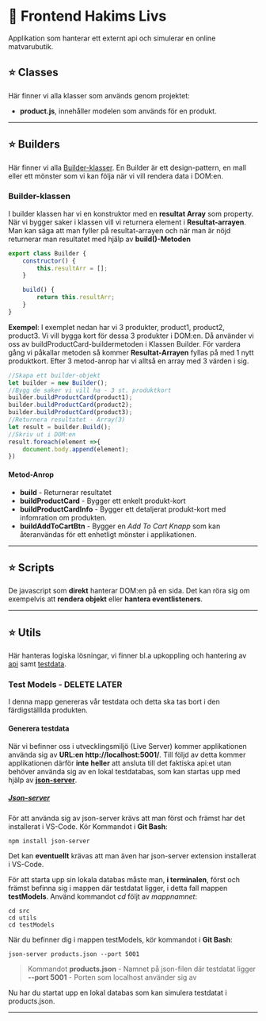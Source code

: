 # :rocket: Frontend Hakims Livs

Applikation som hanterar ett externt api och simulerar en online matvarubutik.



## :star: Classes
Här finner vi alla klasser som används genom projektet:
+ **product.js**, innehåller modelen som används för en produkt.

****

## :star: Builders
Här finner vi alla [Builder-klasser](https://refactoring.guru/design-patterns/builder). En Builder är ett design-pattern, en mall eller ett mönster som vi kan följa när vi vill rendera data i DOM:en.

### Builder-klassen
I builder klassen har vi en konstruktor med en **resultat Array** som property. När vi bygger saker i klassen vill vi returnera element i **Resultat-arrayen**. Man kan säga att man fyller på resultat-arrayen och när man är nöjd returnerar man resultatet med hjälp av **build()-Metoden**
```js
export class Builder {
    constructor() {
        this.resultArr = [];
    }

    build() {
        return this.resultArr;
    }
}
```
**Exempel**:
I exemplet nedan har vi 3 produkter, product1, product2, product3. Vi vill bygga kort för dessa 3 produkter i DOM:en. Då använder vi oss av buildProductCard-buildermetoden i Klassen Builder. För vardera gång vi påkallar metoden så kommer **Resultat-Arrayen** fyllas på med 1 nytt produktkort. Efter 3 metod-anrop har vi alltså en array med 3 värden i sig.
```js
//Skapa ett builder-objekt
let builder = new Builder();
//Bygg de saker vi vill ha - 3 st. produktkort
builder.buildProductCard(product1);
builder.buildProductCard(product2);
builder.buildProductCard(product3);
//Returnera resultatet - Array(3)
let result = builder.Build();
//Skriv ut i DOM:en
result.foreach(element =>{
    document.body.append(element);
})
```
#### Metod-Anrop
+ **build** - Returnerar resultatet
+ **buildProductCard** - Bygger ett enkelt produkt-kort
+ **buildProductCardInfo** - Bygger ett detaljerat produkt-kort med infomration om produkten.
+ **buildAddToCartBtn** - Bygger en _Add To Cart Knapp_ som kan återanvändas för ett enhetligt mönster i applikationen.


****

## :star: Scripts

De javascript som **direkt** hanterar DOM:en på en sida. Det kan röra sig om exempelvis att **rendera objekt** eller **hantera eventlisteners**.


****

## :star: Utils

Här hanteras logiska lösningar, vi finner bl.a upkoppling och hantering av [api](/src/utils/api.js) samt [testdata](/src/utils/testModels/products.json).

### Test Models - DELETE LATER

I denna mapp genereras vår testdata och detta ska tas bort i den färdigställlda produkten.

#### Generera testdata

När vi befinner oss i utvecklingsmiljö (Live Server) kommer applikationen använda sig av **URL:en http://localhost:5001/**. Till följd av detta kommer applikationen därför **inte** **heller** att ansluta till det faktiska api:et utan behöver använda sig av en lokal testdatabas, som kan startas upp med hjälp av **[json-server](https://www.npmjs.com/package/json-server)**.

##### [Json-server](https://www.npmjs.com/package/json-server)
För att använda sig av json-server krävs att man först och främst har det installerat i VS-Code. Kör Kommandot i **Git Bash**: 
```
npm install json-server
```
Det kan **eventuellt** krävas att man även har json-server extension installerat i VS-Code.

För att starta upp sin lokala databas måste man, **i terminalen**, först och främst befinna sig i mappen där testdatat ligger, i detta fall mappen **testModels**. Använd kommandot _cd_ följt av _mappnamnet_:

```
cd src
cd utils
cd testModels
```

När du befinner dig i mappen testModels, kör kommandot i **Git Bash**:

```
json-server products.json --port 5001
```

> Kommandot
>**products.json** - Namnet på json-filen där testdatat ligger
>**--port 5001** - Porten som localhost använder sig av

Nu har du startat upp en lokal databas som kan simulera testdatat i products.json.

****
